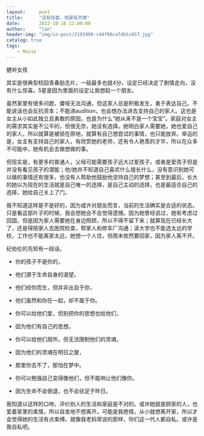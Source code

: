 ```yaml
---
layout:     post
title:      "没有惊喜，但是有共情"
date:       2022-10-16 12:00:00
author:     "lan"
header-img: "img/in-post/2193400-c44f00ca7db5c857.jpg"
catalog: true
tags:
    - Movie
---
```


健听女孩

其实是很典型校园青春励志片，一般最多也就4分，设定已经决定了剧情走向，没有什么惊喜。5星是因为里面的设定让我想起一个朋友。

虽然家里有很多问题，聋哑无法沟通，但这家人总是积极发生，勇于表达自己。不能说话也会反抗资本；不能进audition，也会想办法进去支持自己的家人。这也是女主从小如此独立且勇敢的原因，也是为什么“她从来不是一个宝宝”。家庭对女主的需求其实是不公平的，但很无奈，她没有选择。她明白家人需要她，她也爱自己的家人，所以就算是被锁在原地，就算有自己想尝试的事情，也只能放弃。幸运的是，女主有支持自己的家人，有欣赏她的老师，还有令人艳羡的才华，所以在众多不可能中，她有机会去做想做的事。

但现实是，有更多的普通人，父母可能需要孩子远大过爱孩子，或者是爱孩子但是并没有看见孩子的潜能；他/她并不知道自己喜欢什么擅长什么，没有意识到她可以做的事情还有很多，也没有人帮助他鼓励他坚持自己的梦想；甚至到最后，长大的她以为现在的生活就是自己唯一的选择，是自己主动的选择，也是最适合自己的选择，她给自己关上了门。

我不知道这样是不是好的，因为或许对朋友而言，当前的生活确实是合适的状态。只是看这部片子的时候，我会想她会不会觉得遗憾。因为她曾经说过，她有考虑过回国，但是因为家人需要她在身边照顾，所以不得不留下来；就算现在已经长大了，还是得陪家人去医院检查，帮家人和修车厂沟通；读大学也不能选太远的学校，工作也不能离家太远，她想一个人住，但周末依然要回家，因为家人离不开。

纪伯伦的先知有一段话。

- 你的孩子不是你的，

- 他们源于生命自身的渴望。

- 他们经你而生，但并非出自于你，

- 他们虽然和你在一起，却不属于你。

- 你可以给他们爱，但别把你的思想也给他们，

- 因为他们有自己的思想。

- 你可以给他们居所，但无法限制他们的灵魂，

- 因为他们的灵魂在明日之屋，

- 那里你去不了，那怕在梦中。

- 你可以勉强自己变得像他们，但不能响让他们像你。

- 因为生命不会倒退，也不会驻足于昨日。

我知道以这样的口吻，评价别人的生活和家庭是不对的。或许她就是顾家的人，也爱着家里的柔情，所以自发地不想离开。可能是我绝情，从小就想离开家，所以才会觉得她的生活有点束缚。就像我老妈常说的那样，你们这一代人都自私。或许是我自私吧。
